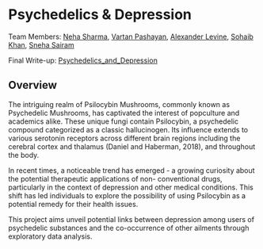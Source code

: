 # Psychedelics & Depression

Team Members: [Neha Sharma](https://github.com/nehasharma732), [Vartan Pashayan](https://github.com/VartanPashayan), [Alexander Levine](https://github.com/alexlevine1220), [Sohaib Khan](https://github.com/SKhan141), [Sneha Sairam](https://github.com/sneha530)

Final Write-up: [Psychedelics_and_Depression](https://github.com/nehasharma732/Psychedelics_and_Depression/blob/main/Psychedelics_and_Depression.ipynb)

## Overview

The intriguing realm of Psilocybin Mushrooms, commonly known as Psychedelic Mushrooms, has captivated the interest of popculture and academics alike. These unique fungi contain Psilocybin, a psychedelic compound categorized as a classic hallucinogen. Its influence extends to various serotonin receptors across different brain regions including the cerebral cortex and thalamus (Daniel and Haberman, 2018), and throughout the body. 

In recent times, a noticeable trend has emerged - a growing curiosity about the potential therapeutic applications of non- conventional drugs, particularly in the context of depression and other medical conditions. This shift has led individuals to explore the possibility of using Psilocybin as a potential remedy for their health issues.

This project aims unveil potential links between depression among users of psychedelic substances and the co-occurrence of other ailments through exploratory data analysis.

